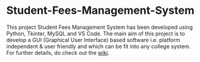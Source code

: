 # Student-Fees-Management-System
This project Student Fees Management System has been developed using Python, Tkinter, MySQL and VS Code.
The main aim of this project is to develop a GUI (Graphical User Interface) based software i.e. platform independent & user friendly and which can be fit into any college system. 
For further details, do check out the [wiki](https://github.com/SDey08/Student-Fees-Management-System/wiki).
